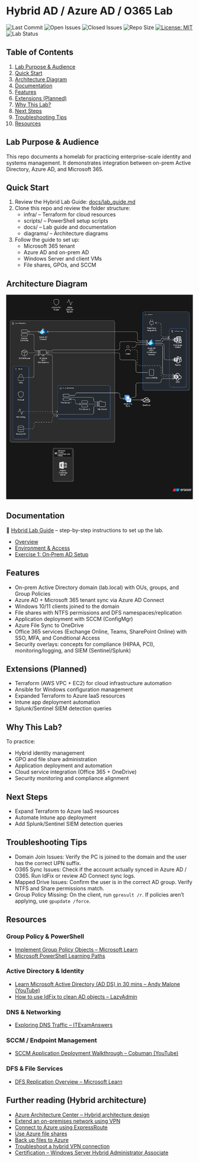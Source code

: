 <!-- markdownlint-disable-file -->

# Hybrid AD / Azure AD / O365 Lab

![Last Commit](https://img.shields.io/github/last-commit/iplaycomputer/hybrid-ad-azure-lab)
![Open Issues](https://img.shields.io/github/issues/iplaycomputer/hybrid-ad-azure-lab)
![Closed Issues](https://img.shields.io/github/issues-closed/iplaycomputer/hybrid-ad-azure-lab)
![Repo Size](https://img.shields.io/github/repo-size/iplaycomputer/hybrid-ad-azure-lab)
[![License: MIT](https://img.shields.io/badge/License-MIT-blue.svg)](./LICENSE)
![Lab Status](https://img.shields.io/badge/lab--status-in_progress-orange)

## Table of Contents

1. [Lab Purpose & Audience](#lab-purpose--audience)
2. [Quick Start](#quick-start)
3. [Architecture Diagram](#architecture-diagram)
4. [Documentation](#documentation)
5. [Features](#features)
6. [Extensions (Planned)](#extensions-planned)
7. [Why This Lab?](#why-this-lab)
8. [Next Steps](#next-steps)
9. [Troubleshooting Tips](#troubleshooting-tips)
10. [Resources](#resources)

## Lab Purpose & Audience

This repo documents a homelab for practicing enterprise-scale identity and systems management. It demonstrates integration between on-prem Active Directory, Azure AD, and Microsoft 365.

## Quick Start

1. Review the Hybrid Lab Guide: [docs/lab_guide.md](docs/lab_guide.md)
2. Clone this repo and review the folder structure:
	- infra/ – Terraform for cloud resources
	- scripts/ – PowerShell setup scripts
	- docs/ – Lab guide and documentation
	- diagrams/ – Architecture diagrams
3. Follow the guide to set up:
	- Microsoft 365 tenant
	- Azure AD and on-prem AD
	- Windows Server and client VMs
	- File shares, GPOs, and SCCM

## Architecture Diagram

![Hybrid Architecture](diagrams/hybrid-architecture.png)

## Documentation

📖 [Hybrid Lab Guide](docs/lab_guide.md) – step-by-step instructions to set up the lab.

- [Overview](docs/labs/overview.md)
- [Environment & Access](docs/labs/environment.md)
- [Exercise 1: On‑Prem AD Setup](docs/labs/ex1-ad-setup.md)

## Features

- On-prem Active Directory domain (lab.local) with OUs, groups, and Group Policies
- Azure AD + Microsoft 365 tenant sync via Azure AD Connect
- Windows 10/11 clients joined to the domain
- File shares with NTFS permissions and DFS namespaces/replication
- Application deployment with SCCM (ConfigMgr)
- Azure File Sync to OneDrive
- Office 365 services (Exchange Online, Teams, SharePoint Online) with SSO, MFA, and Conditional Access
- Security overlays: concepts for compliance (HIPAA, PCI), monitoring/logging, and SIEM (Sentinel/Splunk)

## Extensions (Planned)

- Terraform (AWS VPC + EC2) for cloud infrastructure automation
- Ansible for Windows configuration management
- Expanded Terraform to Azure IaaS resources
- Intune app deployment automation
- Splunk/Sentinel SIEM detection queries

## Why This Lab?

To practice:

- Hybrid identity management
- GPO and file share administration
- Application deployment and automation
- Cloud service integration (Office 365 + OneDrive)
- Security monitoring and compliance alignment

## Next Steps

- Expand Terraform to Azure IaaS resources
- Automate Intune app deployment
- Add Splunk/Sentinel SIEM detection queries

## Troubleshooting Tips

- Domain Join Issues: Verify the PC is joined to the domain and the user has the correct UPN suffix.
- O365 Sync Issues: Check if the account actually synced in Azure AD / O365. Run IdFix or review AD Connect sync logs.
- Mapped Drive Issues: Confirm the user is in the correct AD group. Verify NTFS and Share permissions match.
- Group Policy Missing: On the client, run `gpresult /r`. If policies aren’t applying, use `gpupdate /force`.

## Resources

### Group Policy & PowerShell

- [Implement Group Policy Objects – Microsoft Learn](https://learn.microsoft.com/en-us/training/modules/implement-group-policy-objects/)
- [Microsoft PowerShell Learning Paths](https://learn.microsoft.com/en-us/training/paths/powershell/)

### Active Directory & Identity

- [Learn Microsoft Active Directory (AD DS) in 30 mins – Andy Malone (YouTube)](https://www.youtube.com/watch?v=85-bp7XxWDQ)
- [How to use IdFix to clean AD objects – LazyAdmin](https://lazyadmin.nl/it/idfix/)

### DNS & Networking

- [Exploring DNS Traffic – ITExamAnswers](https://itexamanswers.net/17-1-7-lab-exploring-dns-traffic-answers.html)

### SCCM / Endpoint Management

- [SCCM Application Deployment Walkthrough – Cobuman (YouTube)](https://www.youtube.com/watch?v=hgp15SXJhQ4)

### DFS & File Services

- [DFS Replication Overview – Microsoft Learn](https://learn.microsoft.com/en-us/windows-server/storage/dfs-replication/dfs-replication-overview)

## Further reading (Hybrid architecture)

- [Azure Architecture Center – Hybrid architecture design](https://learn.microsoft.com/azure/architecture/hybrid/)
- [Extend an on-premises network using VPN](https://learn.microsoft.com/azure/vpn-gateway/design)
- [Connect to Azure using ExpressRoute](https://learn.microsoft.com/azure/expressroute/expressroute-introduction)
- [Use Azure file shares](https://learn.microsoft.com/azure/storage/files/storage-files-introduction)
- [Back up files to Azure](https://learn.microsoft.com/azure/backup/backup-overview)
- [Troubleshoot a hybrid VPN connection](https://learn.microsoft.com/azure/vpn-gateway/vpn-gateway-troubleshoot)
- [Certification – Windows Server Hybrid Administrator Associate](https://learn.microsoft.com/credentials/certifications/windows-server-hybrid-administrator)
